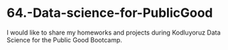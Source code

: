 # 64.-Data-science-for-PublicGood
I would like to share my homeworks and projects during Kodluyoruz Data Science for the Public Good Bootcamp.
